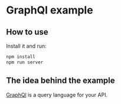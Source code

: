 # GraphQl example

## How to use

Install it and run:

```sh
npm install
npm run server
```

## The idea behind the example

[GraphQl](https://graphql.org/) is a query language for your API.
